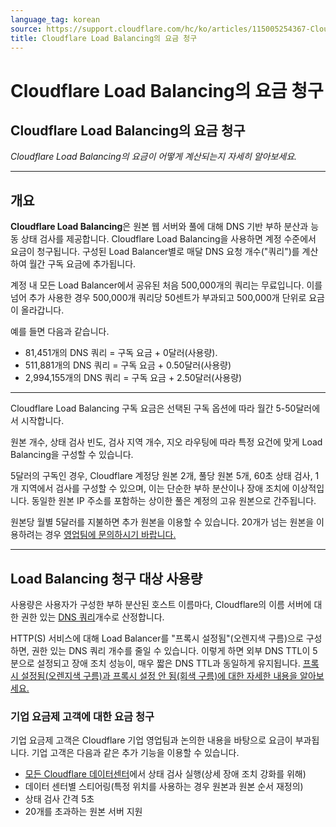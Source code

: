```yaml
---
language_tag: korean
source: https://support.cloudflare.com/hc/ko/articles/115005254367-Cloudflare-Load-Balancing%EC%9D%98-%EC%9A%94%EA%B8%88-%EC%B2%AD%EA%B5%AC
title: Cloudflare Load Balancing의 요금 청구
---
```


# Cloudflare Load Balancing의 요금 청구

## Cloudflare Load Balancing의 요금 청구

_Cloudflare Load Balancing의 요금이 어떻게 계산되는지 자세히 알아보세요._

___

## 개요

**Cloudflare Load Balancing**은 원본 웹 서버와 풀에 대해 DNS 기반 부하 분산과 능동 상태 검사를 제공합니다. Cloudflare Load Balancing을 사용하면 계정 수준에서 요금이 청구됩니다. 구성된 Load Balancer별로 매달 DNS 요청 개수("쿼리")를 계산하여 월간 구독 요금에 추가됩니다.

계정 내 모든 Load Balancer에서 공유된 처음 500,000개의 쿼리는 무료입니다. 이를 넘어 추가 사용한 경우 500,000개 쿼리당 50센트가 부과되고 500,000개 단위로 요금이 올라갑니다.

예를 들면 다음과 같습니다.

-   81,451개의 DNS 쿼리 = 구독 요금 + 0달러(사용량).
-   511,881개의 DNS 쿼리 = 구독 요금 + 0.50달러(사용량)
-   2,994,155개의 DNS 쿼리 = 구독 요금 + 2.50달러(사용량)


___

Cloudflare Load Balancing 구독 요금은 선택된 구독 옵션에 따라 월간 5-50달러에서 시작합니다.

원본 개수, 상태 검사 빈도, 검사 지역 개수, 지오 라우팅에 따라 특정 요건에 맞게 Load Balancing을 구성할 수 있습니다.

5달러의 구독인 경우, Cloudflare 계정당 원본 2개, 풀당 원본 5개, 60초 상태 검사, 1개 지역에서 검사를 구성할 수 있으며, 이는 단순한 부하 분산이나 장애 조치에 이상적입니다. 동일한 원본 IP 주소를 포함하는 상이한 풀은 계정의 고유 원본으로 간주됩니다.

원본당 월별 5달러를 지불하면 추가 원본을 이용할 수 있습니다. 20개가 넘는 원본을 이용하려는 경우 [영업팀에 문의하시기 바랍니다.](https://www.cloudflare.com/lp/dashboard-ss-load-balancing/)

___

## Load Balancing 청구 대상 사용량

사용량은 사용자가 구성한 부하 분산된 호스트 이름마다, Cloudflare의 이름 서버에 대한 권한 있는 [DNS 쿼리](https://en.wikipedia.org/wiki/Domain_Name_System)개수로 산정합니다.

HTTP(S) 서비스에 대해 Load Balancer를 "프록시 설정됨"(오렌지색 구름)으로 구성하면, 권한 있는 DNS 쿼리 개수를 줄일 수 있습니다. 이렇게 하면 외부 DNS TTL이 5분으로 설정되고 장애 조치 성능이, 매우 짧은 DNS TTL과 동일하게 유지됩니다. [프록시 설정됨(오렌지색 구름)과 프록시 설정 안 됨(회색 구름)에 대한 자세한 내용을 알아보세요.](https://support.cloudflare.com/hc/ko/articles/115005138088-Load-Balancing-TTLs-and-Orange-vs-Grey-Cloud)

### 기업 요금제 고객에 대한 요금 청구

기업 요금제 고객은 Cloudflare 기업 영업팀과 논의한 내용을 바탕으로 요금이 부과됩니다. 기업 고객은 다음과 같은 추가 기능을 이용할 수 있습니다.

-   [모든 Cloudflare 데이터센터](https://www.cloudflare.com/network/)에서 상태 검사 실행(상세 장애 조치 강화를 위해)
-   데이터 센터별 스티어링(특정 위치를 사용하는 경우 원본과 원본 순서 재정의)
-   상태 검사 간격 5초
-   20개를 초과하는 원본 서버 지원
